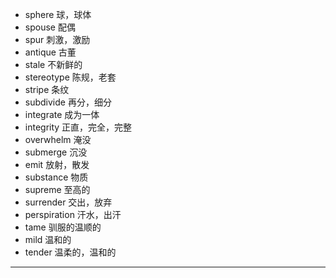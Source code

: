 - sphere  球，球体
- spouse  配偶
- spur  刺激，激励
- antique  古董
- stale  不新鲜的
- stereotype  陈规，老套
- stripe  条纹
- subdivide  再分，细分
- integrate  成为一体
- integrity  正直，完全，完整
- overwhelm  淹没
- submerge  沉没
- emit  放射，散发
- substance  物质
- supreme  至高的
- surrender  交出，放弃
- perspiration  汗水，出汗
- tame  驯服的温顺的
- mild  温和的
- tender  温柔的，温和的
---
